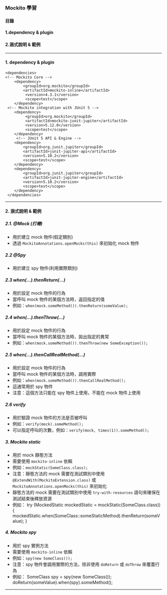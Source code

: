 ### Mockito 學習
#### 目錄
#### 1.dependency & plugin
#### 2.涵式說明 & 範例
---
#### 1. dependency & plugin

    <dependencies>
    <!-- Mockito Core -->
        <dependency>
            <groupId>org.mockito</groupId>
            <artifactId>mockito-inline</artifactId>
             <version>4.3.1</version>
             <scope>test</scope>
        </dependency>
     <!-- Mockito integration with JUnit 5 -->
        <dependency>
             <groupId>org.mockito</groupId>
             <artifactId>mockito-junit-jupiter</artifactId>
             <version>5.12.0</version>
             <scope>test</scope>
        </dependency>
         <!-- JUnit 5 API & Engine -->
        <dependency>
            <groupId>org.junit.jupiter</groupId>
            <artifactId>junit-jupiter-api</artifactId>
            <version>5.10.2</version>
            <scope>test</scope>
        </dependency>
        <dependency>
            <groupId>org.junit.jupiter</groupId>
            <artifactId>junit-jupiter-engine</artifactId>
            <version>5.10.2</version>
            <scope>test</scope>
        </dependency> 
     </dependencies>
---
#### 2. 涵式說明 & 範例
##### 2.1. @Mock (打樁)
- 用於建立 mock 物件(假定類別)
- 透過 `MockitoAnnotations.openMocks(this)` 來初始化 mock 物件
##### 2.2 @Spy
- 用於建立 spy 物件(利用實際類別)
##### 2.3 when(...).thenReturn(...)
- 用於設定 mock 物件的行為
- 當呼叫 mock 物件的某個方法時，返回指定的值
- 例如：`when(mock.someMethod()).thenReturn(someValue);`
##### 2.4 when(...).thenThrow(...)
- 用於設定 mock 物件的行為
- 當呼叫 mock 物件的某個方法時，拋出指定的異常
- 例如：`when(mock.someMethod()).thenThrow(new SomeException());`
##### 2.5 when(...).thenCallRealMethod(...)
- 用於設定 mock 物件的行為
- 當呼叫 mock 物件的某個方法時，調用實際
- 例如：`when(mock.someMethod()).thenCallRealMethod();`
- 這通常用於 spy 物件
- 注意：這個方法只能在 spy 物件上使用，不能在 mock 物件上使用
##### 2.6 verify
- 用於驗證 mock 物件的方法是否被呼叫
- 例如：`verify(mock).someMethod();`
- 可以指定呼叫的次數，例如：`verify(mock, times(1)).someMethod();`
##### 3. Mockito static
- 用於 mock 靜態方法
- 需要使用 `mockito-inline` 依賴
- 例如：`mockStatic(SomeClass.class);`
- 注意：靜態方法的 mock 需要在測試類別中使用 `@ExtendWith(MockitoExtension.class)` 或 `MockitoAnnotations.openMocks(this)` 來初始化
- 靜態方法的 mock 需要在測試類別中使用 `try-with-resources` 語句來確保在測試結束後釋放資源
- 例如：
    try (MockedStatic<SomeClass> mockedStatic = mockStatic(SomeClass.class)) {
        mockedStatic.when(SomeClass::someStaticMethod).thenReturn(someValue);
    }
##### 4. Mockito spy
- 用於 spy 實例方法
- 需要使用 `mockito-inline` 依賴
- 例如：`spy(new SomeClass());`
- 注意：spy 物件會調用實際的方法，除非使用 `doReturn` 或 `doThrow` 來覆蓋行為
- 例如：
    SomeClass spy = spy(new SomeClass());
    doReturn(someValue).when(spy).someMethod();
---
